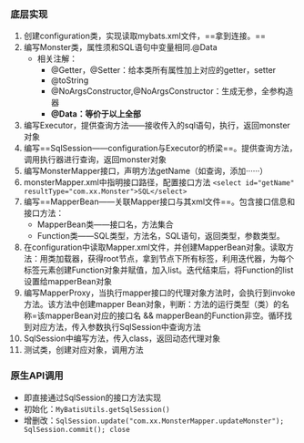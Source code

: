 
### 底层实现

1. 创建configuration类，实现读取mybats.xml文件，==拿到连接。==
2. 编写Monster类，属性须和SQL语句中变量相同.@Data
	- 相关注解：
		- @Getter，@Setter：给本类所有属性加上对应的getter，setter
		- @toString
		- @NoArgsConstructor,@NoArgsConstructor：生成无参，全参构造器
		- **@Data：等价于以上全部**
3. 编写Executor，提供查询方法——接收传入的sql语句，执行，返回monster对象
4. 编写==SqlSession——configuration与Executor的桥梁==。提供查询方法，调用执行器进行查询，返回monster对象
5. 编写MonsterMapper接口，声明方法getName（如查询，添加······）
6. monsterMapper.xml中指明接口路径，配置接口方法
	`<select id="getName"  resultType="com.xx.Monster">SQL</select>`
7. 编写==MapperBean——关联Mapper接口与其xml文件==。包含接口信息和接口方法：
	- MapperBean类——接口名，方法集合
	- Function类——SQL类型，方法名，SQL语句，返回类型，参数类型。
8. 在configuration中读取Mapper.xml文件，并创建MapperBean对象。读取方法：用类加载器，获得root节点，拿到节点下所有标签，利用迭代器，为每个标签元素创建Function对象并赋值，加入list。迭代结束后，将Function的list设置给mapperBean对象
9. 编写MapperProxy，当执行mapper接口的代理对象方法时，会执行到invoke方法。该方法中创建mapper Bean对象，判断：方法的运行类型（类）的名称=该mapperBean对应的接口名 && mapperBean的Function非空。循环找到对应方法，传入参数执行SqlSession中查询方法
10. SqlSession中编写方法，传入class，返回动态代理对象
11. 测试类，创建对应对象，调用方法

### 原生API调用

- 即直接通过SqlSession的接口方法实现
- 初始化：`MyBatisUtils.getSqlSession()`
- 增删改：`SqlSession.update("com.xx.MonsterMapper.updateMonster"); SqlSession.commit(); close`

